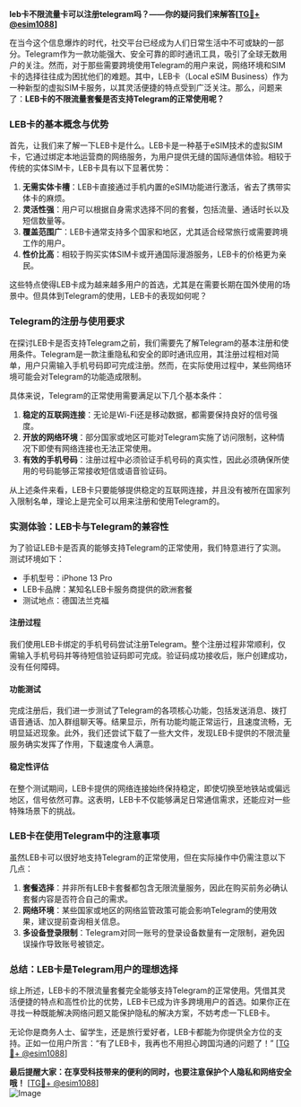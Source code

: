 **leb卡不限流量卡可以注册telegram吗？——你的疑问我们来解答[[TG💪+ @esim1088](https://t.me/s/esim1088)]**

在当今这个信息爆炸的时代，社交平台已经成为人们日常生活中不可或缺的一部分。Telegram作为一款功能强大、安全可靠的即时通讯工具，吸引了全球无数用户的关注。然而，对于那些需要跨境使用Telegram的用户来说，网络环境和SIM卡的选择往往成为困扰他们的难题。其中，LEB卡（Local eSIM Business）作为一种新型的虚拟SIM卡服务，以其灵活便捷的特点受到广泛关注。那么，问题来了：**LEB卡的不限流量套餐是否支持Telegram的正常使用呢？**

### LEB卡的基本概念与优势

首先，让我们来了解一下LEB卡是什么。LEB卡是一种基于eSIM技术的虚拟SIM卡，它通过绑定本地运营商的网络服务，为用户提供无缝的国际通信体验。相较于传统的实体SIM卡，LEB卡具有以下显著优势：

1. **无需实体卡槽**：LEB卡直接通过手机内置的eSIM功能进行激活，省去了携带实体卡的麻烦。
2. **灵活性强**：用户可以根据自身需求选择不同的套餐，包括流量、通话时长以及短信数量等。
3. **覆盖范围广**：LEB卡通常支持多个国家和地区，尤其适合经常旅行或需要跨境工作的用户。
4. **性价比高**：相较于购买实体SIM卡或开通国际漫游服务，LEB卡的价格更为亲民。

这些特点使得LEB卡成为越来越多用户的首选，尤其是在需要长期在国外使用的场景中。但具体到Telegram的使用，LEB卡的表现如何呢？

### Telegram的注册与使用要求

在探讨LEB卡是否支持Telegram之前，我们需要先了解Telegram的基本注册和使用条件。Telegram是一款注重隐私和安全的即时通讯应用，其注册过程相对简单，用户只需输入手机号码即可完成注册。然而，在实际使用过程中，某些网络环境可能会对Telegram的功能造成限制。

具体来说，Telegram的正常使用需要满足以下几个基本条件：
1. **稳定的互联网连接**：无论是Wi-Fi还是移动数据，都需要保持良好的信号强度。
2. **开放的网络环境**：部分国家或地区可能对Telegram实施了访问限制，这种情况下即使有网络连接也无法正常使用。
3. **有效的手机号码**：注册过程中必须验证手机号码的真实性，因此必须确保所使用的号码能够正常接收短信或语音验证码。

从上述条件来看，LEB卡只要能够提供稳定的互联网连接，并且没有被所在国家列入限制名单，理论上是完全可以用来注册和使用Telegram的。

### 实测体验：LEB卡与Telegram的兼容性

为了验证LEB卡是否真的能够支持Telegram的正常使用，我们特意进行了实测。测试环境如下：
- 手机型号：iPhone 13 Pro
- LEB卡品牌：某知名LEB卡服务商提供的欧洲套餐
- 测试地点：德国法兰克福

#### 注册过程
我们使用LEB卡绑定的手机号码尝试注册Telegram。整个注册过程非常顺利，仅需输入手机号码并等待短信验证码即可完成。验证码成功接收后，账户创建成功，没有任何障碍。

#### 功能测试
完成注册后，我们进一步测试了Telegram的各项核心功能，包括发送消息、拨打语音通话、加入群组聊天等。结果显示，所有功能均能正常运行，且速度流畅，无明显延迟现象。此外，我们还尝试下载了一些大文件，发现LEB卡提供的不限流量服务确实发挥了作用，下载速度令人满意。

#### 稳定性评估
在整个测试期间，LEB卡提供的网络连接始终保持稳定，即使切换至地铁站或偏远地区，信号依然可靠。这表明，LEB卡不仅能够满足日常通信需求，还能应对一些特殊场景下的挑战。

### LEB卡在使用Telegram中的注意事项

虽然LEB卡可以很好地支持Telegram的正常使用，但在实际操作中仍需注意以下几点：
1. **套餐选择**：并非所有LEB卡套餐都包含无限流量服务，因此在购买前务必确认套餐内容是否符合自己的需求。
2. **网络环境**：某些国家或地区的网络监管政策可能会影响Telegram的使用效果，建议提前查询相关信息。
3. **多设备登录限制**：Telegram对同一账号的登录设备数量有一定限制，避免因误操作导致账号被锁定。

### 总结：LEB卡是Telegram用户的理想选择

综上所述，LEB卡的不限流量套餐完全能够支持Telegram的正常使用。凭借其灵活便捷的特点和高性价比的优势，LEB卡已成为许多跨境用户的首选。如果你正在寻找一种既能解决网络问题又能保护隐私的解决方案，不妨考虑一下LEB卡。

无论你是商务人士、留学生，还是旅行爱好者，LEB卡都能为你提供全方位的支持。正如一位用户所言：“有了LEB卡，我再也不用担心跨国沟通的问题了！” [[TG💪+ @esim1088](https://t.me/s/esim1088)]

**最后提醒大家：在享受科技带来的便利的同时，也要注意保护个人隐私和网络安全哦！** [[TG💪+ @esim1088](https://t.me/s/esim1088)]  
![Image](https://i.postimg.cc/4NQfJmqS/Snipaste-2025-05-13-00-14-12.png)